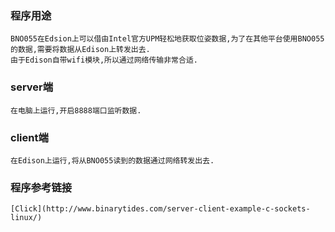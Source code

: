 ### 程序用途
    BNO055在Edsion上可以借由Intel官方UPM轻松地获取位姿数据,为了在其他平台使用BNO055的数据,需要将数据从Edison上转发出去.
    由于Edison自带wifi模块,所以通过网络传输非常合适.
### server端
    在电脑上运行,开启8888端口监听数据.
### client端
    在Edison上运行,将从BNO055读到的数据通过网络转发出去.
### 程序参考链接
    [Click](http://www.binarytides.com/server-client-example-c-sockets-linux/)
